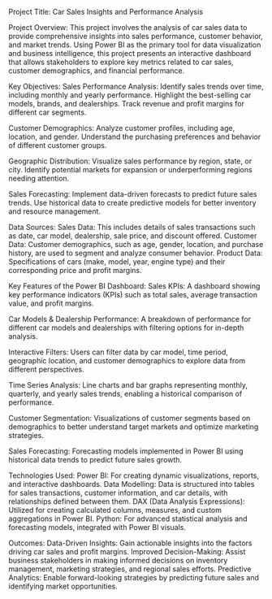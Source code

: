 Project Title: Car Sales Insights and Performance Analysis


Project Overview:
This project involves the analysis of car sales data to provide comprehensive insights into sales performance, customer behavior, and market trends. Using Power BI as the primary tool for data visualization and business intelligence, this project presents an interactive dashboard that allows stakeholders to explore key metrics related to car sales, customer demographics, and financial performance.


Key Objectives:
Sales Performance Analysis:
Identify sales trends over time, including monthly and yearly performance.
Highlight the best-selling car models, brands, and dealerships.
Track revenue and profit margins for different car segments.

Customer Demographics:
Analyze customer profiles, including age, location, and gender.
Understand the purchasing preferences and behavior of different customer groups.

Geographic Distribution:
Visualize sales performance by region, state, or city.
Identify potential markets for expansion or underperforming regions needing attention.

Sales Forecasting:
Implement data-driven forecasts to predict future sales trends.
Use historical data to create predictive models for better inventory and resource management.

Data Sources:
Sales Data: This includes details of sales transactions such as date, car model, dealership, sale price, and discount offered.
Customer Data: Customer demographics, such as age, gender, location, and purchase history, are used to segment and analyze consumer behavior.
Product Data: Specifications of cars (make, model, year, engine type) and their corresponding price and profit margins.


Key Features of the Power BI Dashboard:
Sales KPIs:
A dashboard showing key performance indicators (KPIs) such as total sales, average transaction value, and profit margins.

Car Models & Dealership Performance:
A breakdown of performance for different car models and dealerships with filtering options for in-depth analysis.

Interactive Filters:
Users can filter data by car model, time period, geographic location, and customer demographics to explore data from different perspectives.

Time Series Analysis:
Line charts and bar graphs representing monthly, quarterly, and yearly sales trends, enabling a historical comparison of performance.

Customer Segmentation:
Visualizations of customer segments based on demographics to better understand target markets and optimize marketing strategies.

Sales Forecasting:
Forecasting models implemented in Power BI using historical data trends to predict future sales growth.


Technologies Used:
Power BI: For creating dynamic visualizations, reports, and interactive dashboards.
Data Modelling: Data is structured into tables for sales transactions, customer information, and car details, with relationships defined between them.
DAX (Data Analysis Expressions): Utilized for creating calculated columns, measures, and custom aggregations in Power BI.
Python: For advanced statistical analysis and forecasting models, integrated with Power BI visuals.


Outcomes:
Data-Driven Insights: Gain actionable insights into the factors driving car sales and profit margins.
Improved Decision-Making: Assist business stakeholders in making informed decisions on inventory management, marketing strategies, and regional sales efforts.
Predictive Analytics: Enable forward-looking strategies by predicting future sales and identifying market opportunities.
